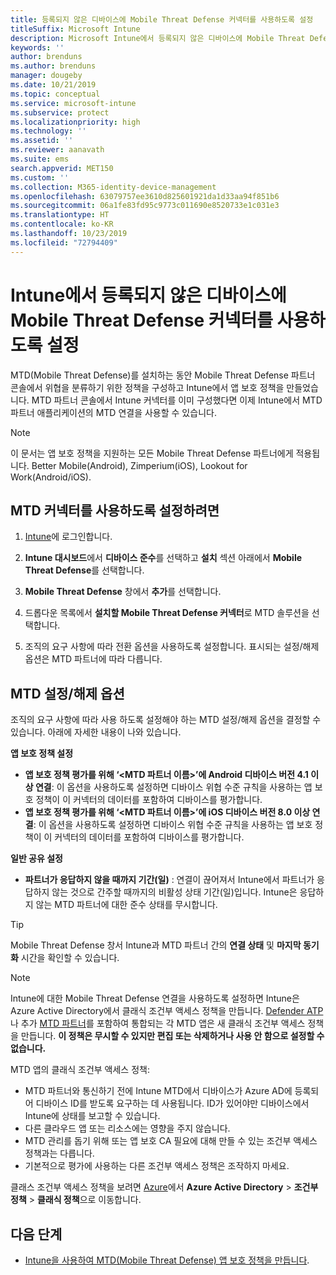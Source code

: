 ```yaml
---
title: 등록되지 않은 디바이스에 Mobile Threat Defense 커넥터를 사용하도록 설정
titleSuffix: Microsoft Intune
description: Microsoft Intune에서 등록되지 않은 디바이스에 Mobile Threat Defense 커넥터를 사용하도록 설정
keywords: ''
author: brenduns
ms.author: brenduns
manager: dougeby
ms.date: 10/21/2019
ms.topic: conceptual
ms.service: microsoft-intune
ms.subservice: protect
ms.localizationpriority: high
ms.technology: ''
ms.assetid: ''
ms.reviewer: aanavath
ms.suite: ems
search.appverid: MET150
ms.custom: ''
ms.collection: M365-identity-device-management
ms.openlocfilehash: 63079757ee3610d825601921da1d33aa94f851b6
ms.sourcegitcommit: 06a1fe83fd95c9773c011690e8520733e1c031e3
ms.translationtype: HT
ms.contentlocale: ko-KR
ms.lasthandoff: 10/23/2019
ms.locfileid: "72794409"
---
```

# <a name="enable-the-mobile-threat-defense-connector-in-intune-for-unenrolled-devices"></a>Intune에서 등록되지 않은 디바이스에 Mobile Threat Defense 커넥터를 사용하도록 설정

MTD(Mobile Threat Defense)를 설치하는 동안 Mobile Threat Defense 파트너 콘솔에서 위협을 분류하기 위한 정책을 구성하고 Intune에서 앱 보호 정책을 만들었습니다. MTD 파트너 콘솔에서 Intune 커넥터를 이미 구성했다면 이제 Intune에서 MTD 파트너 애플리케이션의 MTD 연결을 사용할 수 있습니다.

> [!NOTE] 
> 이 문서는 앱 보호 정책을 지원하는 모든 Mobile Threat Defense 파트너에게 적용됩니다. Better Mobile(Android), Zimperium(iOS), Lookout for Work(Android/iOS).

## <a name="to-enable-the-mtd-connector"></a>MTD 커넥터를 사용하도록 설정하려면

1. [Intune](https://go.microsoft.com/fwlink/?linkid=2090973)에 로그인합니다.

2. **Intune 대시보드**에서 **디바이스 준수**를 선택하고 **설치** 섹션 아래에서 **Mobile Threat Defense**를 선택합니다.

3. **Mobile Threat Defense** 창에서 **추가**를 선택합니다.

4. 드롭다운 목록에서 **설치할 Mobile Threat Defense 커넥터**로 MTD 솔루션을 선택합니다.

    <!-- ![MTD setup in Intune](PLACEHOLDER, need a new screenshot of this page) -->

5. 조직의 요구 사항에 따라 전환 옵션을 사용하도록 설정합니다. 표시되는 설정/해제 옵션은 MTD 파트너에 따라 다릅니다.

## <a name="mtd-toggle-options"></a>MTD 설정/해제 옵션

조직의 요구 사항에 따라 사용 하도록 설정해야 하는 MTD 설정/해제 옵션을 결정할 수 있습니다. 아래에 자세한 내용이 나와 있습니다.

**앱 보호 정책 설정**
- **앱 보호 정책 평가를 위해 ‘\<MTD 파트너 이름>’에 Android 디바이스 버전 4.1 이상 연결**:  이 옵션을 사용하도록 설정하면 디바이스 위협 수준 규칙을 사용하는 앱 보호 정책이 이 커넥터의 데이터를 포함하여 디바이스를 평가합니다.
- **앱 보호 정책 평가를 위해 ‘\<MTD 파트너 이름>’에 iOS 디바이스 버전 8.0 이상 연결**:  이 옵션을 사용하도록 설정하면 디바이스 위협 수준 규칙을 사용하는 앱 보호 정책이 이 커넥터의 데이터를 포함하여 디바이스를 평가합니다.

**일반 공유 설정**
- **파트너가 응답하지 않을 때까지 기간(일)** : 연결이 끊어져서 Intune에서 파트너가 응답하지 않는 것으로 간주할 때까지의 비활성 상태 기간(일)입니다. Intune은 응답하지 않는 MTD 파트너에 대한 준수 상태를 무시합니다.

> [!TIP]
> Mobile Threat Defense 창서 Intune과 MTD 파트너 간의 **연결 상태** 및 **마지막 동기화** 시간을 확인할 수 있습니다.

> [!NOTE] 
> Intune에 대한 Mobile Threat Defense 연결을 사용하도록 설정하면 Intune은 Azure Active Directory에서 클래식 조건부 액세스 정책을 만듭니다. [Defender ATP](advanced-threat-protection.md)나 추가 [MTD 파트너](mobile-threat-defense.md#mobile-threat-defense-partners)를 포함하여 통합되는 각 MTD 앱은 새 클래식 조건부 액세스 정책을 만듭니다. **이 정책은 무시할 수 있지만 편집 또는 삭제하거나 사용 안 함으로 설정할 수 없습니다.**
> 
> MTD 앱의 클래식 조건부 액세스 정책: 
> - MTD 파트너와 통신하기 전에 Intune MTD에서 디바이스가 Azure AD에 등록되어 디바이스 ID를 받도록 요구하는 데 사용됩니다. ID가 있어야만 디바이스에서 Intune에 상태를 보고할 수 있습니다.  
> - 다른 클라우드 앱 또는 리소스에는 영향을 주지 않습니다.  
> - MTD 관리를 돕기 위해 또는 앱 보호 CA 필요에 대해 만들 수 있는 조건부 액세스 정책과는 다릅니다.
> - 기본적으로 평가에 사용하는 다른 조건부 액세스 정책은 조작하지 마세요.  
>
> 클래스 조건부 액세스 정책을 보려면 [Azure](https://portal.azure.com/#home)에서 **Azure Active Directory** > **조건부 정책** > **클래식 정책**으로 이동합니다.

## <a name="next-steps"></a>다음 단계

- [Intune을 사용하여 MTD(Mobile Threat Defense) 앱 보호 정책을 만듭니다](~/protect/mtd-app-protection-policy.md).